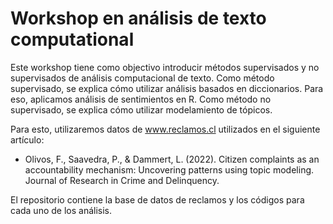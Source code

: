 # Workshop en análisis de texto computational

Este workshop tiene como objectivo introducir métodos supervisados y no supervisados de análisis computacional de texto.
Como método supervisado, se explica cómo utilizar análisis basados en diccionarios. Para eso, aplicamos análisis de sentimientos en R.
Como método no supervisado, se explica cómo utilizar modelamiento de tópicos. 

Para esto, utilizaremos datos de www.reclamos.cl utilizados en el siguiente artículo:

- Olivos, F., Saavedra, P., & Dammert, L. (2022). Citizen complaints as an accountability mechanism: Uncovering patterns using topic
modeling. Journal of Research in Crime and Delinquency.

El repositorio contiene la base de datos de reclamos y los códigos para cada uno de los análisis.


